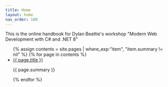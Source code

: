 ```yaml
---
title: Home
layout: home
nav_order: 100
---
```

This is the online handbook for Dylan Beattie's  workshop "Modern Web Development with C# and .NET 8"

<ul id="index-nav">
{% assign contents = site.pages | where_exp:"item", "item.summary != nil" %}
{% for page in contents %}
    <li>
        <a href="{{ page.url | relative_url }}">{{ page.title }}</a>
        <p>{{ page.summary }}</p>
</li>
{% endfor %}
</ul>
